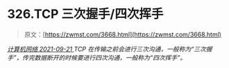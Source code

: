 <!--yml
category: 未分类
date: 0001-01-01 00:00:00
--->

# 326.TCP 三次握手/四次挥手

> 原文：[https://zwmst.com/3668.html](https://zwmst.com/3668.html)

   [ *计算机网络* ](https://zwmst.com/%e8%ae%a1%e7%ae%97%e6%9c%ba%e7%bd%91%e7%bb%9c)*[ <time datetime="2021-09-22T00:44:55+08:00"> 2021-09-21 </time> ](https://zwmst.com/3668.html)  TCP 在传输之前会进行三次沟通，一般称为“三次握手”，传完数据断开的时候要进行四次沟通，一般称为“四次挥手”。*